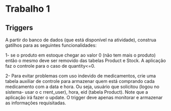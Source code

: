 # Trabalho 1

## Triggers

A partir do banco de dados (que está disponível na atividade), construa gatilhos para as seguintes funcionalidades:

1- se o produto em estoque chegar ao valor 0 (não tem mais o produto) então o mesmo deve ser removido das tabelas Product e Stock. A aplicação faz o controle para o caso de quantity<=0.

2- Para evitar problemas com uso indevido de medicamentos, crie uma tabela auxiliar de  controle para armazenar quem está comprando cada medicamento com a data e hora. Ou seja, usuário que solicitou (logou no sistema- usar o c rrent_user), hora, eid (tabela Product). Note que a aplicação irá fazer o update. O trigger deve apenas monitorar e armazenar as informações requisitadas.
